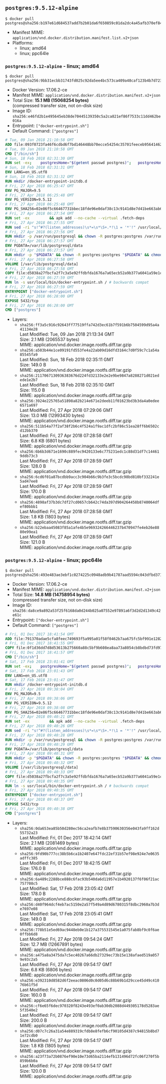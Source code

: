 ## `postgres:9.5.12-alpine`

```console
$ docker pull postgres@sha256:b197e61d684537add7b2b01da6f650859c01da2dc4a45afb370ef84de0a7c2ec
```

-	Manifest MIME: `application/vnd.docker.distribution.manifest.list.v2+json`
-	Platforms:
	-	linux; amd64
	-	linux; ppc64le

### `postgres:9.5.12-alpine` - linux; amd64

```console
$ docker pull postgres@sha256:9bb31ecbb31743fd025c92da5ee4bc573ca409a48caf123b4b7d723ce5411809
```

-	Docker Version: 17.06.2-ce
-	Manifest MIME: `application/vnd.docker.distribution.manifest.v2+json`
-	Total Size: **15.1 MB (15068254 bytes)**  
	(compressed transfer size, not on-disk size)
-	Image ID: `sha256:e46fd2b1e495645eb38de70445139350c5a2ca821ef86f7533c11dd462be016a`
-	Entrypoint: `["docker-entrypoint.sh"]`
-	Default Command: `["postgres"]`

```dockerfile
# Tue, 09 Jan 2018 21:10:58 GMT
ADD file:093f0723fa46f6cdbd6f7bd146448bb70ecce54254c35701feeceb956414622f in / 
# Tue, 09 Jan 2018 21:10:58 GMT
CMD ["/bin/sh"]
# Sun, 18 Feb 2018 02:31:30 GMT
RUN set -ex; 	postgresHome="$(getent passwd postgres)"; 	postgresHome="$(echo "$postgresHome" | cut -d: -f6)"; 	[ "$postgresHome" = '/var/lib/postgresql' ]; 	mkdir -p "$postgresHome"; 	chown -R postgres:postgres "$postgresHome"
# Sun, 18 Feb 2018 02:31:31 GMT
ENV LANG=en_US.utf8
# Sun, 18 Feb 2018 02:31:32 GMT
RUN mkdir /docker-entrypoint-initdb.d
# Fri, 27 Apr 2018 06:25:47 GMT
ENV PG_MAJOR=9.5
# Fri, 27 Apr 2018 06:25:48 GMT
ENV PG_VERSION=9.5.12
# Fri, 27 Apr 2018 06:25:48 GMT
ENV PG_SHA256=02e86f5c66467731bbec18fde96e0daf38c13c9141d8e7d41be663ab6fa6f698
# Fri, 27 Apr 2018 06:27:54 GMT
RUN set -ex 		&& apk add --no-cache --virtual .fetch-deps 		ca-certificates 		openssl 		tar 		&& wget -O postgresql.tar.bz2 "https://ftp.postgresql.org/pub/source/v$PG_VERSION/postgresql-$PG_VERSION.tar.bz2" 	&& echo "$PG_SHA256 *postgresql.tar.bz2" | sha256sum -c - 	&& mkdir -p /usr/src/postgresql 	&& tar 		--extract 		--file postgresql.tar.bz2 		--directory /usr/src/postgresql 		--strip-components 1 	&& rm postgresql.tar.bz2 		&& apk add --no-cache --virtual .build-deps 		bison 		coreutils 		dpkg-dev dpkg 		flex 		gcc 		libc-dev 		libedit-dev 		libxml2-dev 		libxslt-dev 		make 		openssl-dev 		perl-utils 		perl-ipc-run 		util-linux-dev 		zlib-dev 		&& cd /usr/src/postgresql 	&& awk '$1 == "#define" && $2 == "DEFAULT_PGSOCKET_DIR" && $3 == "\"/tmp\"" { $3 = "\"/var/run/postgresql\""; print; next } { print }' src/include/pg_config_manual.h > src/include/pg_config_manual.h.new 	&& grep '/var/run/postgresql' src/include/pg_config_manual.h.new 	&& mv src/include/pg_config_manual.h.new src/include/pg_config_manual.h 	&& gnuArch="$(dpkg-architecture --query DEB_BUILD_GNU_TYPE)" 	&& wget -O config/config.guess 'https://git.savannah.gnu.org/cgit/config.git/plain/config.guess?id=7d3d27baf8107b630586c962c057e22149653deb' 	&& wget -O config/config.sub 'https://git.savannah.gnu.org/cgit/config.git/plain/config.sub?id=7d3d27baf8107b630586c962c057e22149653deb' 	&& ./configure 		--build="$gnuArch" 		--enable-integer-datetimes 		--enable-thread-safety 		--enable-tap-tests 		--disable-rpath 		--with-uuid=e2fs 		--with-gnu-ld 		--with-pgport=5432 		--with-system-tzdata=/usr/share/zoneinfo 		--prefix=/usr/local 		--with-includes=/usr/local/include 		--with-libraries=/usr/local/lib 				--with-openssl 		--with-libxml 		--with-libxslt 	&& make -j "$(nproc)" world 	&& make install-world 	&& make -C contrib install 		&& runDeps="$( 		scanelf --needed --nobanner --format '%n#p' --recursive /usr/local 			| tr ',' '\n' 			| sort -u 			| awk 'system("[ -e /usr/local/lib/" $1 " ]") == 0 { next } { print "so:" $1 }' 	)" 	&& apk add --no-cache --virtual .postgresql-rundeps 		$runDeps 		bash 		su-exec 		tzdata 	&& apk del .fetch-deps .build-deps 	&& cd / 	&& rm -rf 		/usr/src/postgresql 		/usr/local/share/doc 		/usr/local/share/man 	&& find /usr/local -name '*.a' -delete
# Fri, 27 Apr 2018 06:27:55 GMT
RUN sed -ri "s!^#?(listen_addresses)\s*=\s*\S+.*!\1 = '*'!" /usr/local/share/postgresql/postgresql.conf.sample
# Fri, 27 Apr 2018 06:27:56 GMT
RUN mkdir -p /var/run/postgresql && chown -R postgres:postgres /var/run/postgresql && chmod 2777 /var/run/postgresql
# Fri, 27 Apr 2018 06:27:57 GMT
ENV PGDATA=/var/lib/postgresql/data
# Fri, 27 Apr 2018 06:27:57 GMT
RUN mkdir -p "$PGDATA" && chown -R postgres:postgres "$PGDATA" && chmod 777 "$PGDATA" # this 777 will be replaced by 700 at runtime (allows semi-arbitrary "--user" values)
# Fri, 27 Apr 2018 06:27:58 GMT
VOLUME [/var/lib/postgresql/data]
# Fri, 27 Apr 2018 06:27:58 GMT
COPY file:d5038a27fbcfa2f7c3a5e92ffdbfda1676a7a65ecb52a9b377a6041a59e1c1d7 in /usr/local/bin/ 
# Fri, 27 Apr 2018 06:27:59 GMT
RUN ln -s usr/local/bin/docker-entrypoint.sh / # backwards compat
# Fri, 27 Apr 2018 06:27:59 GMT
ENTRYPOINT ["docker-entrypoint.sh"]
# Fri, 27 Apr 2018 06:28:00 GMT
EXPOSE 5432/tcp
# Fri, 27 Apr 2018 06:28:00 GMT
CMD ["postgres"]
```

-	Layers:
	-	`sha256:ff3a5c916c92643ff77519ffa742d3ec61b7f591b6b7504599d95a4a41134e28`  
		Last Modified: Tue, 09 Jan 2018 21:13:34 GMT  
		Size: 2.1 MB (2065537 bytes)  
		MIME: application/vnd.docker.image.rootfs.diff.tar.gzip
	-	`sha256:a503b44e1ce09191fd553fe4a22ab09d16dfd3164c7d0f59c7c1a54a85545fa9`  
		Last Modified: Sun, 18 Feb 2018 02:35:11 GMT  
		Size: 149.0 B  
		MIME: application/vnd.docker.image.rootfs.diff.tar.gzip
	-	`sha256:2117067130936383676d224fd32133e2e2e9be9847a8288271d021edede1e2b7`  
		Last Modified: Sun, 18 Feb 2018 02:35:10 GMT  
		Size: 115.0 B  
		MIME: application/vnd.docker.image.rootfs.diff.tar.gzip
	-	`sha256:3924e225765a51898a82b214e671e2deeb11f01623bd3b3da4a0edee6571a697`  
		Last Modified: Fri, 27 Apr 2018 07:29:06 GMT  
		Size: 13.0 MB (12993430 bytes)  
		MIME: application/vnd.docker.image.rootfs.diff.tar.gzip
	-	`sha256:511b54a77f2af38f2b6c4f524a1f9ac1dfc2bf86c51ea28ff6b6502cd12bb370`  
		Last Modified: Fri, 27 Apr 2018 07:28:58 GMT  
		Size: 6.8 KB (6801 bytes)  
		MIME: application/vnd.docker.image.rootfs.diff.tar.gzip
	-	`sha256:6b6b3d671e1690c889fec9420133e6c775231edc1c88d31df7c144619ddb73c3`  
		Last Modified: Fri, 27 Apr 2018 07:28:59 GMT  
		Size: 128.0 B  
		MIME: application/vnd.docker.image.rootfs.diff.tar.gzip
	-	`sha256:6cd6f01a87bcdbb9acc3c904b66c9b3fe3c5bcdc98bd810bf332241e5ad47ee8`  
		Last Modified: Fri, 27 Apr 2018 07:28:59 GMT  
		Size: 170.0 B  
		MIME: application/vnd.docker.image.rootfs.diff.tar.gzip
	-	`sha256:4898af37b3dc7df27cd0657cb642c74da397d904264458b8740064dfef80bbb1`  
		Last Modified: Fri, 27 Apr 2018 07:28:58 GMT  
		Size: 1.8 KB (1803 bytes)  
		MIME: application/vnd.docker.image.rootfs.diff.tar.gzip
	-	`sha256:b22ebaa45083f85a1afe4b5e969324266446237b470947fe4eb26e8880e99ea1`  
		Last Modified: Fri, 27 Apr 2018 07:28:59 GMT  
		Size: 121.0 B  
		MIME: application/vnd.docker.image.rootfs.diff.tar.gzip

### `postgres:9.5.12-alpine` - linux; ppc64le

```console
$ docker pull postgres@sha256:493e483ae3ebf1c0274225c0948adb9b41787aad5594c043dfbd371db92c347a
```

-	Docker Version: 17.06.2-ce
-	Manifest MIME: `application/vnd.docker.distribution.manifest.v2+json`
-	Total Size: **14.8 MB (14758954 bytes)**  
	(compressed transfer size, not on-disk size)
-	Image ID: `sha256:da8ce9a892a53f25f6168da0d244b025a07552e97891a6f3d2d2d1349c42e61c`
-	Entrypoint: `["docker-entrypoint.sh"]`
-	Default Command: `["postgres"]`

```dockerfile
# Fri, 01 Dec 2017 18:41:54 GMT
ADD file:791370adae5cfa8feec749693f5a995a01f58f0462b7aa675fc5bf991e1282b5 in / 
# Fri, 01 Dec 2017 18:41:55 GMT
COPY file:0f1d36dd7d8d53613b275660a88c5bf9b608ea8aa73a8054cb8bdbd73fd971ac in /etc/localtime 
# Fri, 01 Dec 2017 18:41:57 GMT
CMD ["/bin/sh"]
# Sat, 17 Feb 2018 23:01:41 GMT
RUN set -ex; 	postgresHome="$(getent passwd postgres)"; 	postgresHome="$(echo "$postgresHome" | cut -d: -f6)"; 	[ "$postgresHome" = '/var/lib/postgresql' ]; 	mkdir -p "$postgresHome"; 	chown -R postgres:postgres "$postgresHome"
# Sat, 17 Feb 2018 23:01:43 GMT
ENV LANG=en_US.utf8
# Sat, 17 Feb 2018 23:01:47 GMT
RUN mkdir /docker-entrypoint-initdb.d
# Fri, 27 Apr 2018 09:38:04 GMT
ENV PG_MAJOR=9.5
# Fri, 27 Apr 2018 09:38:06 GMT
ENV PG_VERSION=9.5.12
# Fri, 27 Apr 2018 09:38:08 GMT
ENV PG_SHA256=02e86f5c66467731bbec18fde96e0daf38c13c9141d8e7d41be663ab6fa6f698
# Fri, 27 Apr 2018 09:40:21 GMT
RUN set -ex 		&& apk add --no-cache --virtual .fetch-deps 		ca-certificates 		openssl 		tar 		&& wget -O postgresql.tar.bz2 "https://ftp.postgresql.org/pub/source/v$PG_VERSION/postgresql-$PG_VERSION.tar.bz2" 	&& echo "$PG_SHA256 *postgresql.tar.bz2" | sha256sum -c - 	&& mkdir -p /usr/src/postgresql 	&& tar 		--extract 		--file postgresql.tar.bz2 		--directory /usr/src/postgresql 		--strip-components 1 	&& rm postgresql.tar.bz2 		&& apk add --no-cache --virtual .build-deps 		bison 		coreutils 		dpkg-dev dpkg 		flex 		gcc 		libc-dev 		libedit-dev 		libxml2-dev 		libxslt-dev 		make 		openssl-dev 		perl-utils 		perl-ipc-run 		util-linux-dev 		zlib-dev 		&& cd /usr/src/postgresql 	&& awk '$1 == "#define" && $2 == "DEFAULT_PGSOCKET_DIR" && $3 == "\"/tmp\"" { $3 = "\"/var/run/postgresql\""; print; next } { print }' src/include/pg_config_manual.h > src/include/pg_config_manual.h.new 	&& grep '/var/run/postgresql' src/include/pg_config_manual.h.new 	&& mv src/include/pg_config_manual.h.new src/include/pg_config_manual.h 	&& gnuArch="$(dpkg-architecture --query DEB_BUILD_GNU_TYPE)" 	&& wget -O config/config.guess 'https://git.savannah.gnu.org/cgit/config.git/plain/config.guess?id=7d3d27baf8107b630586c962c057e22149653deb' 	&& wget -O config/config.sub 'https://git.savannah.gnu.org/cgit/config.git/plain/config.sub?id=7d3d27baf8107b630586c962c057e22149653deb' 	&& ./configure 		--build="$gnuArch" 		--enable-integer-datetimes 		--enable-thread-safety 		--enable-tap-tests 		--disable-rpath 		--with-uuid=e2fs 		--with-gnu-ld 		--with-pgport=5432 		--with-system-tzdata=/usr/share/zoneinfo 		--prefix=/usr/local 		--with-includes=/usr/local/include 		--with-libraries=/usr/local/lib 				--with-openssl 		--with-libxml 		--with-libxslt 	&& make -j "$(nproc)" world 	&& make install-world 	&& make -C contrib install 		&& runDeps="$( 		scanelf --needed --nobanner --format '%n#p' --recursive /usr/local 			| tr ',' '\n' 			| sort -u 			| awk 'system("[ -e /usr/local/lib/" $1 " ]") == 0 { next } { print "so:" $1 }' 	)" 	&& apk add --no-cache --virtual .postgresql-rundeps 		$runDeps 		bash 		su-exec 		tzdata 	&& apk del .fetch-deps .build-deps 	&& cd / 	&& rm -rf 		/usr/src/postgresql 		/usr/local/share/doc 		/usr/local/share/man 	&& find /usr/local -name '*.a' -delete
# Fri, 27 Apr 2018 09:40:26 GMT
RUN sed -ri "s!^#?(listen_addresses)\s*=\s*\S+.*!\1 = '*'!" /usr/local/share/postgresql/postgresql.conf.sample
# Fri, 27 Apr 2018 09:40:28 GMT
RUN mkdir -p /var/run/postgresql && chown -R postgres:postgres /var/run/postgresql && chmod 2777 /var/run/postgresql
# Fri, 27 Apr 2018 09:40:29 GMT
ENV PGDATA=/var/lib/postgresql/data
# Fri, 27 Apr 2018 09:40:31 GMT
RUN mkdir -p "$PGDATA" && chown -R postgres:postgres "$PGDATA" && chmod 777 "$PGDATA" # this 777 will be replaced by 700 at runtime (allows semi-arbitrary "--user" values)
# Fri, 27 Apr 2018 09:40:32 GMT
VOLUME [/var/lib/postgresql/data]
# Fri, 27 Apr 2018 09:40:33 GMT
COPY file:d5038a27fbcfa2f7c3a5e92ffdbfda1676a7a65ecb52a9b377a6041a59e1c1d7 in /usr/local/bin/ 
# Fri, 27 Apr 2018 09:40:35 GMT
RUN ln -s usr/local/bin/docker-entrypoint.sh / # backwards compat
# Fri, 27 Apr 2018 09:40:35 GMT
ENTRYPOINT ["docker-entrypoint.sh"]
# Fri, 27 Apr 2018 09:40:37 GMT
EXPOSE 5432/tcp
# Fri, 27 Apr 2018 09:40:38 GMT
CMD ["postgres"]
```

-	Layers:
	-	`sha256:0da653ea85b50d280ec56ca2eafb7e8b37590630356e043fa9ff162d55732a23`  
		Last Modified: Fri, 01 Dec 2017 18:42:14 GMT  
		Size: 2.1 MB (2081469 bytes)  
		MIME: application/vnd.docker.image.rootfs.diff.tar.gzip
	-	`sha256:9fd90b777cc38b5b6ca1b2407e647fdc22ef31b57ef98e924e7e0635adffc385`  
		Last Modified: Fri, 01 Dec 2017 18:42:15 GMT  
		Size: 176.0 B  
		MIME: application/vnd.docker.image.rootfs.diff.tar.gzip
	-	`sha256:6a489c2288bce888c6fac93b540da6d11957e1b4920137f6f06f21ac757708c5`  
		Last Modified: Sat, 17 Feb 2018 23:05:42 GMT  
		Size: 178.0 B  
		MIME: application/vnd.docker.image.rootfs.diff.tar.gzip
	-	`sha256:d40f964dcf4eb7ac5150e2a57f549a4d89d6780315f8dbc2960a7b3de7697e08`  
		Last Modified: Sat, 17 Feb 2018 23:05:41 GMT  
		Size: 149.0 B  
		MIME: application/vnd.docker.image.rootfs.diff.tar.gzip
	-	`sha256:778b51e5ed69ac9448eb0e1b127a375531545e1a075fab8bf9c0f6ae0ffbb6d8`  
		Last Modified: Fri, 27 Apr 2018 09:54:24 GMT  
		Size: 12.7 MB (12667891 bytes)  
		MIME: application/vnd.docker.image.rootfs.diff.tar.gzip
	-	`sha256:a475a8a3475da7c5ec40267a66db27329ec73b15e138afaed519a0579e93c2a5`  
		Last Modified: Fri, 27 Apr 2018 09:54:17 GMT  
		Size: 6.8 KB (6806 bytes)  
		MIME: application/vnd.docker.image.rootfs.diff.tar.gzip
	-	`sha256:e392310d8582d6f2eeac0806d0c0d05d6c88b69b1d29cce45d49c41076b61f5d`  
		Last Modified: Fri, 27 Apr 2018 09:54:17 GMT  
		Size: 160.0 B  
		MIME: application/vnd.docker.image.rootfs.diff.tar.gzip
	-	`sha256:cf6e65f6dec970320f8243e493ef0ab30db2088d449305178d5283ae5f3540e2`  
		Last Modified: Fri, 27 Apr 2018 09:54:17 GMT  
		Size: 200.0 B  
		MIME: application/vnd.docker.image.rootfs.diff.tar.gzip
	-	`sha256:d07c7c26a31a54e889319cfdb8e8fefb6cf90105d4387c94815b8bd71e72cdb0`  
		Last Modified: Fri, 27 Apr 2018 09:54:17 GMT  
		Size: 1.8 KB (1805 bytes)  
		MIME: application/vnd.docker.image.rootfs.diff.tar.gzip
	-	`sha256:a23f73a72b0876ef90e10e73d65ba2114efb131496d72fc06f270f5b859b6b0a`  
		Last Modified: Fri, 27 Apr 2018 09:54:17 GMT  
		Size: 120.0 B  
		MIME: application/vnd.docker.image.rootfs.diff.tar.gzip
